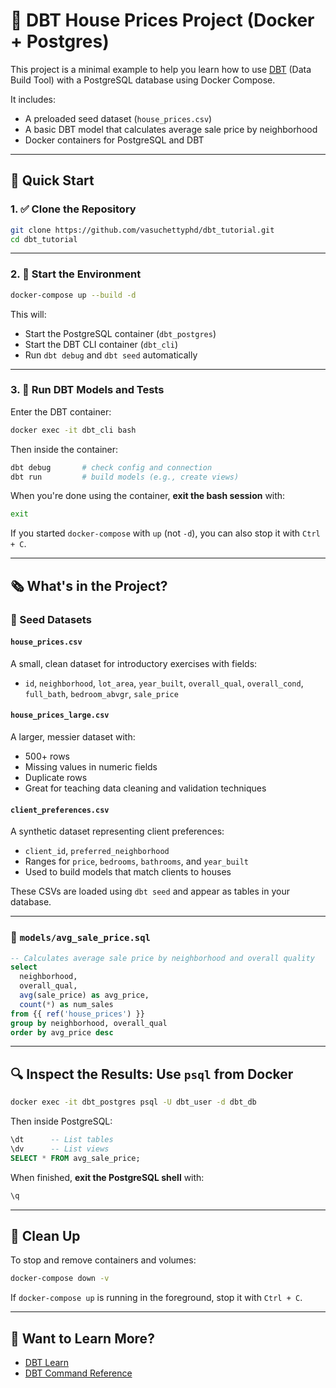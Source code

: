 # 🏡 DBT House Prices Project (Docker + Postgres)

This project is a minimal example to help you learn how to use [DBT](https://www.getdbt.com/) (Data Build Tool) with a PostgreSQL database using Docker Compose.

It includes:
- A preloaded seed dataset (`house_prices.csv`)
- A basic DBT model that calculates average sale price by neighborhood
- Docker containers for PostgreSQL and DBT

---

## 🚀 Quick Start

### 1. ✅ Clone the Repository

```bash
git clone https://github.com/vasuchettyphd/dbt_tutorial.git
cd dbt_tutorial
```

---

### 2. 🐳 Start the Environment

```bash
docker-compose up --build -d
```

This will:
- Start the PostgreSQL container (`dbt_postgres`)
- Start the DBT CLI container (`dbt_cli`)
- Run `dbt debug` and `dbt seed` automatically

---

### 3. 🧪 Run DBT Models and Tests

Enter the DBT container:

```bash
docker exec -it dbt_cli bash
```

Then inside the container:

```bash
dbt debug       # check config and connection
dbt run         # build models (e.g., create views)
```

When you're done using the container, **exit the bash session** with:

```bash
exit
```

If you started `docker-compose` with `up` (not `-d`), you can also stop it with `Ctrl + C`.

---

## 🗞 What's in the Project?

### 📂 Seed Datasets

#### `house_prices.csv`
A small, clean dataset for introductory exercises with fields:
- `id`, `neighborhood`, `lot_area`, `year_built`, `overall_qual`, `overall_cond`, `full_bath`, `bedroom_abvgr`, `sale_price`

#### `house_prices_large.csv`
A larger, messier dataset with:
- 500+ rows
- Missing values in numeric fields
- Duplicate rows
- Great for teaching data cleaning and validation techniques

#### `client_preferences.csv`
A synthetic dataset representing client preferences:
- `client_id`, `preferred_neighborhood`
- Ranges for `price`, `bedrooms`, `bathrooms`, and `year_built`
- Used to build models that match clients to houses

These CSVs are loaded using `dbt seed` and appear as tables in your database.

---

### 📂 `models/avg_sale_price.sql`

```sql
-- Calculates average sale price by neighborhood and overall quality
select
  neighborhood,
  overall_qual,
  avg(sale_price) as avg_price,
  count(*) as num_sales
from {{ ref('house_prices') }}
group by neighborhood, overall_qual
order by avg_price desc
```

---

## 🔍 Inspect the Results: Use `psql` from Docker

```bash
docker exec -it dbt_postgres psql -U dbt_user -d dbt_db
```

Then inside PostgreSQL:

```sql
\dt      -- List tables
\dv      -- List views
SELECT * FROM avg_sale_price;
```

When finished, **exit the PostgreSQL shell** with:

```sql
\q
```

---

## 🔌 Clean Up

To stop and remove containers and volumes:

```bash
docker-compose down -v
```

If `docker-compose up` is running in the foreground, stop it with `Ctrl + C`.

---

## 🧠 Want to Learn More?

- [DBT Learn](https://docs.getdbt.com/docs/introduction)
- [DBT Command Reference](https://docs.getdbt.com/reference/dbt-commands)
